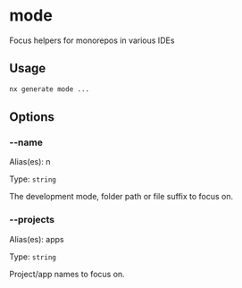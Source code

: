 # mode

Focus helpers for monorepos in various IDEs

## Usage

```bash
nx generate mode ...

```

## Options

### --name

Alias(es): n

Type: `string`

The development mode, folder path or file suffix to focus on.

### --projects

Alias(es): apps

Type: `string`

Project/app names to focus on.

